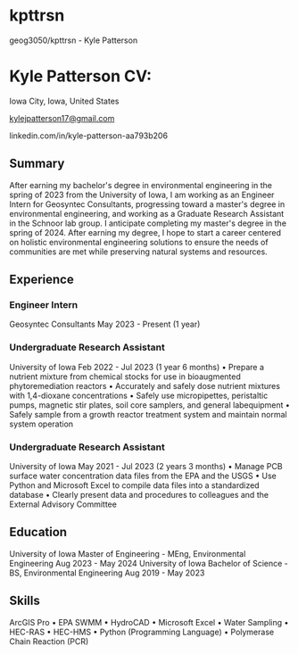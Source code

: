# kpttrsn
geog3050/kpttrsn - Kyle Patterson



# Kyle Patterson CV:
Iowa City, Iowa, United States

kylejpatterson17@gmail.com

linkedin.com/in/kyle-patterson-aa793b206 

## Summary
After earning my bachelor's degree in environmental engineering in the spring of 2023 from the University of Iowa, I am working as an Engineer Intern for Geosyntec Consultants, progressing toward a master's degree in environmental engineering, and working as a Graduate Research Assistant in the Schnoor lab group. I anticipate completing my master's degree in the spring of 2024. After earning my degree, I hope to start a career centered on holistic environmental engineering solutions to ensure the needs of communities are met while preserving natural systems and resources.

## Experience

### Engineer Intern
Geosyntec Consultants
May 2023 - Present (1 year)

### Undergraduate Research Assistant
University of Iowa
Feb 2022 - Jul 2023 (1 year 6 months)
• Prepare a nutrient mixture from chemical stocks for use in bioaugmented phytoremediation reactors
• Accurately and safely dose nutrient mixtures with 1,4-dioxane concentrations
• Safely use micropipettes, peristaltic pumps, magnetic stir plates, soil core samplers, and general labequipment
• Safely sample from a growth reactor treatment system and maintain normal system operation

### Undergraduate Research Assistant
University of Iowa
May 2021 - Jul 2023 (2 years 3 months)
• Manage PCB surface water concentration data files from the EPA and the USGS
• Use Python and Microsoft Excel to compile data files into a standardized database
• Clearly present data and procedures to colleagues and the External Advisory Committee


## Education
University of Iowa
Master of Engineering - MEng, Environmental Engineering
Aug 2023 - May 2024
University of Iowa
Bachelor of Science - BS, Environmental Engineering
Aug 2019 - May 2023

## Skills
ArcGIS Pro • EPA SWMM • HydroCAD • Microsoft Excel • Water Sampling • HEC-RAS • HEC-HMS • Python (Programming Language) • Polymerase Chain Reaction (PCR)
